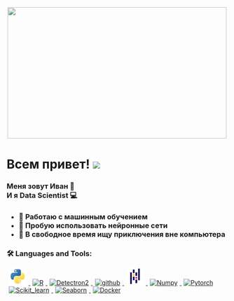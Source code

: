 <div> 
<div align="center">
<img src="https://media.giphy.com/media/iPj5oRtJzQGxwzuCKV/giphy.gif" width="500" height="300"/>
</div>
<h1> Всем привет!
<img src="https://media.giphy.com/media/hvRJCLFzcasrR4ia7z/giphy.gif" width="30px"/>
</h1>
<div><h3>
Меня зовут Иван 🙂
<div> 
И я Data Scientist 💻
</div><h3>
 
- 🤖 Работаю с машинным обучением
- 🌱 Пробую использовать нейронные сети
- 🔎 В свободное время ищу приключения вне компьютера

### :hammer_and_wrench: Languages and Tools:

<a href="https://www.python.org" target="_blank" rel="noreferrer"> 
<img hspace="5" src="https://raw.githubusercontent.com/devicons/devicon/master/icons/python/python-original.svg" alt="python" width="40" height="40"/>
</a> 
<a href="https://www.r-project.org/" target="_blank" rel="noreferrer"> 
<img hspace="5" src="https://www.vectorlogo.zone/logos/r-project/r-project-official.svg" alt="R" width="40" height="40"/>
</a>
<a href="https://github.com/facebookresearch/detectron2" target="_blank" rel="noreferrer"> 
<img hspace="5" src="https://raw.githubusercontent.com/facebookresearch/detectron2/7c2c8fb168a2093ce06a531c1208fba48d2984ec/.github/Detectron2-Logo-Horz.svg" alt="Detectron2" width="40" height="40"/>
</a>  
<a href="https://git-scm.com/" target="_blank" rel="noreferrer">
<img hspace="5" src="https://www.vectorlogo.zone/logos/github/github-tile.svg" alt="github" width="40" height="40"/>
</a> 
<a href="https://pandas.pydata.org/" target="_blank" rel="noreferrer">
<img src="https://raw.githubusercontent.com/devicons/devicon/2ae2a900d2f041da66e950e4d48052658d850630/icons/pandas/pandas-original.svg" hspace="5" alt="Pandas" width="40" height="40"/>
</a> 
<a href="https://numpy.org/" target="_blank" rel="noreferrer">
<img src="https://www.vectorlogo.zone/logos/numpy/numpy-icon.svg" hspace="5" alt="Numpy" width="40" height="40"/>
</a> 
<a href="https://pytorch.org/" target="_blank" rel="noreferrer"> 
<img hspace="5"src="https://www.vectorlogo.zone/logos/pytorch/pytorch-icon.svg" alt="Pytorch" width="40" height="40"/> 
</a> 
<a href="https://scikit-learn.org/" target="_blank" rel="noreferrer"> <img hspace="5" src="https://upload.wikimedia.org/wikipedia/commons/0/05/Scikit_learn_logo_small.svg" alt="Scikit_learn" width="40" height="40"/>
</a>
<a href="https://seaborn.pydata.org/" target="_blank" rel="noreferrer"> <img hspace="5" src="https://seaborn.pydata.org/_images/logo-mark-lightbg.svg" alt="Seaborn" width="40" height="40"/>
</a>
<a href="https://www.docker.com/" target="_blank" rel="noreferrer">
<img hspace="5" src="https://www.vectorlogo.zone/logos/docker/docker-tile.svg" alt="Docker" width="40" height="40"/>
</a>
</p>
<img src="https://komarev.com/ghpvc/?username=IYuminov&style=flat-square&color=blue" alt=""/>


<!--
**IYuminov/IYuminov** is a ✨ _special_ ✨ repository because its `README.md` (this file) appears on your GitHub profile.

Here are some ideas to get you started:

- 🔭 I’m currently working on ...
- 🌱 I’m currently learning ...
- 👯 I’m looking to collaborate on ...
- 🤔 I’m looking for help with ...
- 💬 Ask me about ...
- 📫 How to reach me: ...
- 😄 Pronouns: ...
- ⚡ Fun fact: ...
-->
